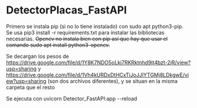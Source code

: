 # DetectorPlacas_FastAPI

Primero se instala pip (si no lo tiene instalado) con sudo apt python3-pip. Se usa pip3 install -r requirements.txt para instalar las bibliotecas necesarias. ~~Opencv no instala bien con pip así que hay que usar el comando sudo apt install python3-opencv.~~

Se decargan los pesos de https://drive.google.com/file/d/1Y8K7NDO5oLki7RKRktnhd9jt4bzt-2jR/view?usp=sharing y https://drive.google.com/file/d/1Vh4kURDxDtHCxTiJoJJlYTGMj8LDkgwE/view?usp=sharing (son dos archivos diferentes), y se situan en la misma carpeta que el resto

Se ejecuta con uvicorn Detector_FastAPI:app --reload
